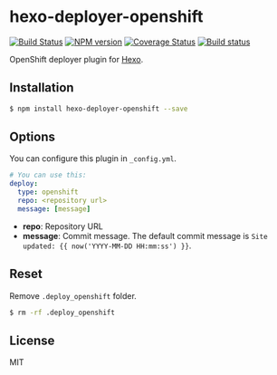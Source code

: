 # hexo-deployer-openshift

[![Build Status](https://travis-ci.org/hexojs/hexo-deployer-openshift.svg?branch=master)](https://travis-ci.org/hexojs/hexo-deployer-openshift)
[![NPM version](https://badge.fury.io/js/hexo-deployer-openshift.svg)](https://www.npmjs.com/package/hexo-deployer-openshift)
[![Coverage Status](https://img.shields.io/coveralls/hexojs/hexo-deployer-openshift.svg)](https://coveralls.io/r/hexojs/hexo-deployer-openshift?branch=master)
[![Build status](https://ci.appveyor.com/api/projects/status/github/hexojs/hexo-deployer-openshift?branch=master&svg=true)](https://ci.appveyor.com/project/tommy351/hexo-deployer-openshift/branch/master)

OpenShift deployer plugin for [Hexo].

## Installation

``` bash
$ npm install hexo-deployer-openshift --save
```

## Options

You can configure this plugin in `_config.yml`.

``` yaml
# You can use this:
deploy:
  type: openshift
  repo: <repository url>
  message: [message]
```

- **repo**: Repository URL
- **message**: Commit message. The default commit message is `Site updated: {{ now('YYYY-MM-DD HH:mm:ss') }}`.

## Reset

Remove `.deploy_openshift` folder.

``` bash
$ rm -rf .deploy_openshift
```

## License

MIT

[Hexo]: https://hexo.io/